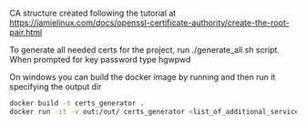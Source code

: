 CA structure created following the tutorial at
https://jamielinux.com/docs/openssl-certificate-authority/create-the-root-pair.html

To generate all needed certs for the project, run ./generate_all.sh script. When prompted for
key password type hgwpwd

On windows you can build the docker image by running and then run it specifying the output dir

```bash
docker build -t certs_generator .
docker run -it -v out:/out/ certs_generator <list_of_additional_services>
```
